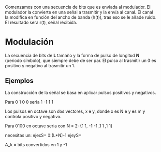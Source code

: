 Comenzamos con una secuencia de bits que es enviada al modulador. El modulador la convierte en una señal a trasmitir y la envía al canal. El canal la modifica en función del ancho de banda (h(t)), tras eso se le añade ruido. El resultado sera r(t), señal recibida.

# Modulación

La secuencia de bits de **L** tamaño y la forma de pulso de longitud **N** (periodo símbolo), que siempre debe de ser par. El pulso al trasmitir un 0 es positivo y negativo al trasmitir un 1.

## Ejemplos

La construcción de la señal se basa en aplicar pulsos positivos y negativos.

Para 0 1 0 0 seria 1 -1 1 1

Los pulsos en octave son dos vectores, x e y, donde x es N e y es m y controla positivo y negativo.

Para 0100 en octave seria con N = 2:
{1 1, -1 -1 ,1 1 ,1 1}

necesitas un:
ejexS= 0:(L*N)-1
ejeyS= <las alturas>

A_k = bits convertidos en 1 y -1